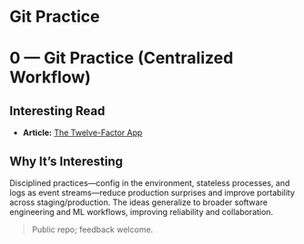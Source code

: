 # Git Practice
# 0 — Git Practice (Centralized Workflow)

## Interesting Read
- **Article:** [The Twelve-Factor App](https://12factor.net/)

## Why It’s Interesting
Disciplined practices—config in the environment, stateless processes, and logs as event streams—reduce production surprises and improve portability across staging/production. The ideas generalize to broader software engineering and ML workflows, improving reliability and collaboration.

> Public repo; feedback welcome.
